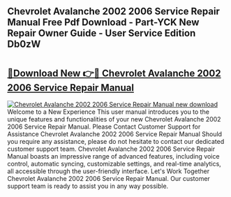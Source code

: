 ## Chevrolet Avalanche 2002 2006 Service Repair Manual Free Pdf Download - Part-YCK New Repair Owner Guide - User Service Edition Db0zW

# <h2><a href="http://bc67044.oget.top/?id=Chevrolet+Avalanche+2002+2006+Service+Repair+Manual">🔗Download New 👉🔴 Chevrolet Avalanche 2002 2006 Service Repair Manual</a></h2>

[![Chevrolet Avalanche 2002 2006 Service Repair Manual new download](https://i.imgur.com/5g1atiW.png)](http://bc67044.oget.top/?id=Chevrolet+Avalanche+2002+2006+Service+Repair+Manual)
Welcome to a New Experience This user manual introduces you to the unique features and functionalities of your new Chevrolet Avalanche 2002 2006 Service Repair Manual. Please Contact Customer Support for Assistance Chevrolet Avalanche 2002 2006 Service Repair Manual Should you require any assistance, please do not hesitate to contact our dedicated customer support team. Chevrolet Avalanche 2002 2006 Service Repair Manual boasts an impressive range of advanced features, including voice control, automatic syncing, customizable settings, and real-time analytics, all accessible through the user-friendly interface. Let's Work Together Chevrolet Avalanche 2002 2006 Service Repair Manual. Our customer support team is ready to assist you in any way possible.
